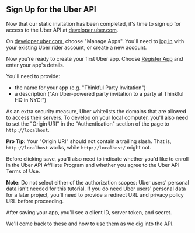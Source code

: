 ## Sign Up for the Uber API

Now that our static invitation has been completed, it's time to sign up for access to the Uber API at [developer.uber.com](https://developer.uber.com/).

On [developer.uber.com](https://developer.uber.com/), choose "Manage Apps". You'll need to [log in](https://login.uber.com/login) with your existing Uber rider account, or create a new account.

Now you're ready to create your first Uber app. Choose [Register App](https://login.uber.com/applications/new) and enter your app's details.

You'll need to provide:

- the name for your app (e.g. "Thinkful Party Invitation")
- a description ("An Uber-powered party invitation to a party at Thinkful HQ in NYC!")

As an extra security measure, Uber whitelists the domains that are allowed to access their servers. To develop on your local computer, you'll also need to set the "Origin URI" in the "Authentication" section of the page to `http://localhost`.

__Pro Tip:__ Your "Origin URI" should not contain a trailing slash. That is, `http://localhost` works, while `http://localhost/` might not.

Before clicking save, you'll also need to indicate whether you'd like to enroll in the Uber API Affiliate Program and whether you agree to the Uber API Terms of Use.

__Note:__ Do not select either of the authorization scopes: Uber users' personal data isn't needed for this tutorial. If you do need Uber users' personal data for a later project, you'll need to provide a redirect URL and privacy policy URL before proceeding.

After saving your app, you'll see a client ID, server token, and secret. 

We'll come back to these and how to use them as we dig into the API.
